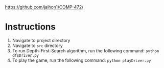 https://github.com/jaihon1/COMP-472/

# Instructions

1. Navigate to project directory 
2. Navigate to `src` directory
3. To run Depth-First-Search algorithm, run the following command: `python dfsDriver.py`
4. To play the game, run the following command: `python playDriver.py`
